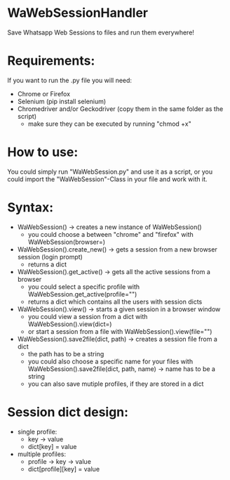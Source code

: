 # WaWebSessionHandler
Save Whatsapp Web Sessions to files and run them everywhere! 

# Requirements:
If you want to run the .py file you will need:
- Chrome or Firefox
- Selenium (pip install selenium)
- Chromedriver and/or Geckodriver (copy them in the same folder as the script)
    - make sure they can be executed by running "chmod +x"

# How to use:
You could simply run "WaWebSession.py" and use it as a script, or you could import the "WaWebSession"-Class in your file and work with it.

# Syntax:
-  WaWebSession() -> creates a new instance of WaWebSession()
    - you could choose a between "chrome" and "firefox" with WaWebSession(browser=)
- WaWebSession().create_new() -> gets a session from a new browser session (login prompt)
    - returns a dict
- WaWebSession().get_active() -> gets all the active sessions from a browser
    - you could select a specific profile with WaWebSession.get_active(profile="")
    - returns a dict which contains all the users with session dicts
- WaWebSession().view() -> starts a given session in a browser window
    - you could view a session from a dict with WaWebSession().view(dict=)
    - or start a session from a file with WaWebSession().view(file="")
- WaWebSession().save2file(dict, path) -> creates a session file from a dict
    - the path has to be a string
    - you could also choose a specific name for your files with WaWebSession().save2file(dict, path, name) -> name has to be a string
    - you can also save mutiple profiles, if they are stored in a dict
 
# Session dict design:
- single profile:
    - key -> value
    - dict[key] = value
- multiple profiles:
    - profile -> key -> value
    - dict[profile][key] = value
